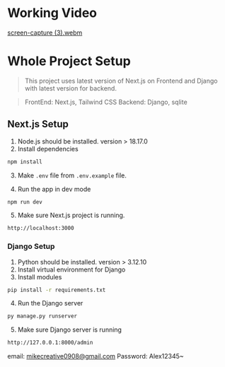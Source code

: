 # Working Video

[screen-capture (3).webm](https://github.com/fantasyknight/bulk-exchange-assignment/assets/95362611/b08d42a2-457d-4af4-b55e-7ef9db9a6d9c)

# Whole Project Setup

> This project uses latest version of Next.js on Frontend and Django with latest version for backend.

> FrontEnd: Next.js, Tailwind CSS
> Backend: Django, sqlite

## Next.js Setup

1. Node.js should be installed. version > 18.17.0
2. Install dependencies

```bash
npm install
```

3. Make `.env` file from `.env.example` file.

4. Run the app in dev mode

```bash
npm run dev
```

5. Make sure Next.js project is running.

```bash
http://localhost:3000
```

### Django Setup

1. Python should be installed. version > 3.12.10
2. Install virtual environment for Django
3. Install modules

```bash
pip install -r requirements.txt
```

4. Run the Django server

```bash
py manage.py runserver
```

5. Make sure Django server is running

```bash
http://127.0.0.1:8000/admin
```

email: mikecreative0908@gmail.com
Password: Alex12345~
